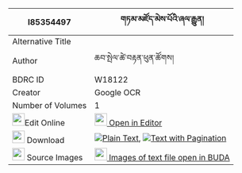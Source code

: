 |I85354497|གཏམ་མཛོད་མེས་པོའི་ཞལ་རྒྱུན། 
| --- | --- 
|Alternative Title |
|Author| ཆབ་སྤེལ་ཚེ་བརྟན་ཕུན་ཚོགས།
|BDRC ID | W18122
|Creator | Google OCR
|Number of Volumes| 1
|<img width="25" src="https://img.icons8.com/color/25/000000/edit-property.png">Edit Online| [<img width="25" src="https://avatars.githubusercontent.com/u/45091458?s=200&v=4"> Open in Editor](http://editor.openpecha.org/I85354497)
|<img width="25" src="https://img.icons8.com/fluent/48/000000/download-2.png"/>  Download | [![](https://img.icons8.com/color/20/000000/txt.png)Plain Text](https://github.com/Openpecha/I85354497/releases/download/v1/tam_dzo_mepo_i_shyalgyun_plain_I85354497.zip), [![](https://img.icons8.com/color/20/000000/txt.png)Text with Pagination](https://github.com/Openpecha/I85354497/releases/download/v1/tam_dzo_mepo_i_shyalgyun_pages_I85354497.zip)
|<img width="25" src="https://img.icons8.com/plasticine/100/000000/pictures-folder.png"/>  Source Images | [<img width="25" src="https://library.bdrc.io/icons/BUDA-small.svg"> Images of text file open in BUDA](https://library.bdrc.io/show/bdr:W18122)